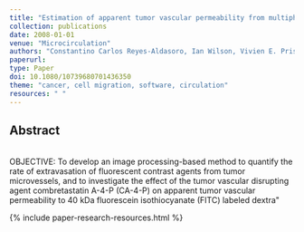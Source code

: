 ```yaml
---
title: "Estimation of apparent tumor vascular permeability from multiphoton fluorescence microscopic images of P22 rat sarcomas in vivo"
collection: publications
date: 2008-01-01
venue: "Microcirculation"
authors: "Constantino Carlos Reyes-Aldasoro, Ian Wilson, Vivien E. Prise, Paul R. Barber,  M. Ameer-Beg, Borivoj Vojnovic, Vincent J. Cunningham, Gillian M. Tozer"
paperurl:
type: Paper
doi: 10.1080/10739680701436350
theme: "cancer, cell migration, software, circulation"
resources: " "
---
```

<h2> Abstract </h2>  <br> OBJECTIVE: To develop an image processing-based method to quantify the rate of extravasation of fluorescent contrast agents from tumor microvessels, and to investigate the effect of the tumor vascular disrupting agent combretastatin A-4-P (CA-4-P) on apparent tumor vascular permeability to 40 kDa fluorescein isothiocyanate (FITC) labeled dextra"

{% include paper-research-resources.html %}
